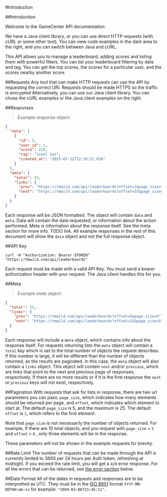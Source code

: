 #Introduction

##Introduction

Welcome to the GameCenter API documentation.

We have a Java client library, or you can use direct HTTP requests (with
cURL or some other tool). You can view code examples in the dark area to
the right, and you can switch between Java and cURL.

This API allows you to manage a leaderboard, adding scores and listing them with
powerful filters. You can list your leaderboard filtering by date and tag. You
can get the top scores, the scores for a particular user, and the scores nearby
another score.


##Requests
Any tool that can make HTTP requests can use the API by requesting the correct
URI. Requests should be made HTTPS so the traffic is encrypted Alternatively, you can
use our Java client library. You can chose the cURL examples or the Java
client examples on the right.

##Responses

> Example response object:

```json
{
  "data": [
    {
      "id": 5,
      "user_id": 1,
      "score": 220,
      "tag": "level two",
      "created_at": "2015-07-12T12:16:22.018"
    }
  ],
  "meta": {
    "total": 55,
    "links": {
      "prev": "https://tmwild.com/api/leaderboards?offset=1&page_size=1",
      "next": "https://tmwild.com/api/leaderboards?offset=35&page_size=1"
    }
  }
}
```

Each response will be JSON formatted. The object will contain `data` and `meta`.
Data will contain the data requested, or information about the action performed.
Meta is information about the response itself. See the meta section for more
info. TODO link. All example responses in the rest of this document will show
the `data` object and not the full response object.

##API Key
```shell
curl -H "Authorization: Bearer $TOKEN" "https://tmwild.com/api/leaderboards"
```
Each request must be made with a valid API Key. You must send a bearer
authorization header with your request. The Java client handles this for you.


##Meta

> Example meta object:

```json
{
  "total": 55,
  "links": {
    "prev": "https://tmwild.com/api/leaderboards?offset=5&page_size=5",
    "next": "https://tmwild.com/api/leaderboards?offset=15&page_size=5"
  }
}
```

Each response will include a `meta` object, which contains info about the response
itself. For requests returning lists the `meta` object will contain a `total`
key which is set to the total number of objects the request describes. If this
number is large, it will be different than the number of objects returned, as
the results are paginated. In this case, the `meta` object will also contain
a `links` object. This object will contain `next` and/or `previous`, which are
links that point to the next and previous page of responses, respectively. If
there are no more results or if it is the first response the `next` or `previous`
keys will not exist, respectively.

##Pagination
With requests that ask for lists in response, there are two url parameters you
can pass: `page_size`, which indicates how many elements should be returned per
page, and `offset`, which indicates which element to start at. The default
`page_size` is 5, and the maximum is 25. The default `offset` is `1`, which
refers to the first element.

<aside class="warning">
Note that
<code class="prettyprint">page_size</code>
 is not necessarily the number of objects returned. For
example, if there are 10 total objects, and you request with
<code class="prettyprint">page_size</code> =
<code class="prettyprint">5</code>
and
<code class="prettyprint">offset</code> =
<code class="prettyprint">8</code>
, only three elements will be in the response.
</aside>

These parameters will not be shown in the example requests for brevity.


##Rate Limit
The number of requests that can be made through the API is currently limited to
3600 per 24 hours per Auth token, refreshing at midnight. If you exceed the
rate limit, you will get a `429` error response. For all the errors that can be
returned, see [the error section](/static/docs/index.html?#errors) below.


##Date Format
All of the dates in requests and responses are to be interpretted as UTC. They
must be in the [ISO 8601](https://en.wikipedia.org/wiki/ISO_8601) format `YYYY-MM-DDTHH:mm:ss` for example: `"1994-03-06T23:45:11"`.
